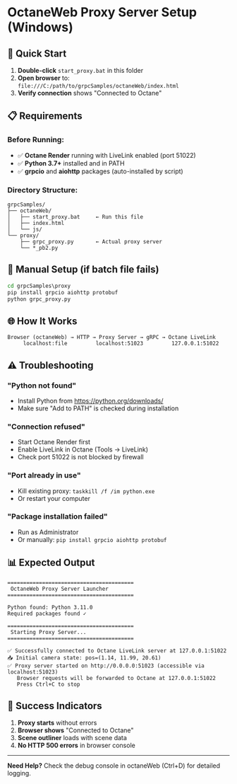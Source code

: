 # OctaneWeb Proxy Server Setup (Windows)

## 🚀 Quick Start

1. **Double-click** `start_proxy.bat` in this folder
2. **Open browser** to: `file:///C:/path/to/grpcSamples/octaneWeb/index.html`
3. **Verify connection** shows "Connected to Octane"

## 📋 Requirements

### Before Running:
- ✅ **Octane Render** running with LiveLink enabled (port 51022)
- ✅ **Python 3.7+** installed and in PATH
- ✅ **grpcio** and **aiohttp** packages (auto-installed by script)

### Directory Structure:
```
grpcSamples/
├── octaneWeb/
│   ├── start_proxy.bat     ← Run this file
│   ├── index.html
│   └── js/
└── proxy/
    ├── grpc_proxy.py       ← Actual proxy server
    └── *_pb2.py
```

## 🔧 Manual Setup (if batch file fails)

```cmd
cd grpcSamples\proxy
pip install grpcio aiohttp protobuf
python grpc_proxy.py
```

## 🌐 How It Works

```
Browser (octaneWeb) → HTTP → Proxy Server → gRPC → Octane LiveLink
     localhost:file         localhost:51023         127.0.0.1:51022
```

## ⚠️ Troubleshooting

### "Python not found"
- Install Python from https://python.org/downloads/
- Make sure "Add to PATH" is checked during installation

### "Connection refused" 
- Start Octane Render first
- Enable LiveLink in Octane (Tools → LiveLink)
- Check port 51022 is not blocked by firewall

### "Port already in use"
- Kill existing proxy: `taskkill /f /im python.exe`
- Or restart your computer

### "Package installation failed"
- Run as Administrator
- Or manually: `pip install grpcio aiohttp protobuf`

## 📊 Expected Output

```
========================================
 OctaneWeb Proxy Server Launcher
========================================

Python found: Python 3.11.0
Required packages found ✓

========================================
 Starting Proxy Server...
========================================

✅ Successfully connected to Octane LiveLink server at 127.0.0.1:51022
📥 Initial camera state: pos=(1.14, 11.99, 20.61)
✅ Proxy server started on http://0.0.0.0:51023 (accessible via localhost:51023)
   Browser requests will be forwarded to Octane at 127.0.0.1:51022
   Press Ctrl+C to stop
```

## 🎯 Success Indicators

1. **Proxy starts** without errors
2. **Browser shows** "Connected to Octane" 
3. **Scene outliner** loads with scene data
4. **No HTTP 500 errors** in browser console

---

**Need Help?** Check the debug console in octaneWeb (Ctrl+D) for detailed logging.